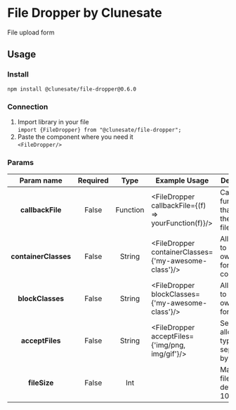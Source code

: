 # File Dropper by Clunesate
File upload form

## Usage

### Install
`npm install @clunesate/file-dropper@0.6.0`
### Connection
1. Import library in your file <br>
`import {FileDropper} from "@clunesate/file-dropper";`
2. Paste the component where you need it <br>
`<FileDropper/>`

### Params

|        Param name         | Required |   Type    | Example Usage                                                                                                                      | Description                                                | 
|:-------------------------:|:--------:|:---------:|------------------------------------------------------------------------------------------------------------------------------------|------------------------------------------------------------|
|    <b>callbackFile</b>    |  False   | Function  | <FileDropper callbackFile={(f) => yourFunction(f)}/>                                                                               | Callback function that returns the selected file           |
|  <b>containerClasses</b>  |  False   |  String   | <FileDropper containerClasses={'my-awesome-class'}/>                                                                               | Allows you to set your own classes for the main container  | 
|    <b>blockClasses</b>    |  False   |  String   | <FileDropper blockClasses={'my-awesome-class'}/>                                                                                   | Allows you to set your own classes for the form            |
|    <b>acceptFiles</b>     |  False   |  String   | <FileDropper acceptFiles={'img/png, img/gif'}/>                                                                                    | Setting allowed file types separated by commas             |
|      <b>fileSize</b>      |  False   |    Int    | <FileDropper fileSize={104857600}/>                                                                                                | Maximum file size, default is 104857600                    |